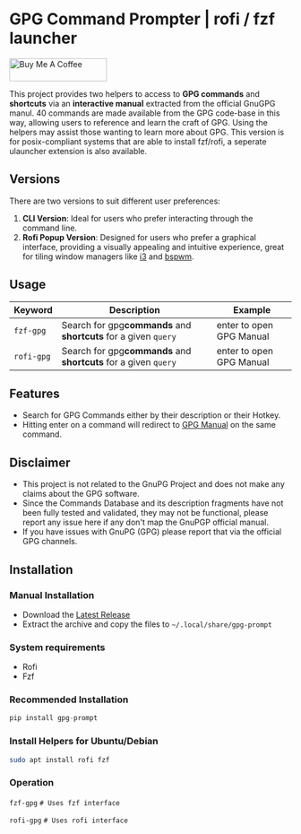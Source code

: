 # GPG Command Prompter | rofi / fzf launcher


<a href="https://www.buymeacoffee.com/ubuntupunk" target="_blank"><img src="https://cdn.buymeacoffee.com/buttons/default-orange.png" alt="Buy Me A Coffee" height="41" width="174"></a>


This project provides two helpers to access to **GPG commands** and **shortcuts** via an **interactive manual** extracted from the official GnuGPG manul. 40 commands are made available from the GPG code-base in this way, allowing users to reference and learn the craft of GPG. Using the helpers may assist those wanting to learn more about GPG. This version is for posix-compliant systems that are able to install fzf/rofi, a seperate ulauncher extension is also available.

## Versions

There are two versions to suit different user preferences:

1. **CLI Version**: Ideal for users who prefer interacting through the command line.
2. **Rofi Popup Version**: Designed for users who prefer a graphical interface, providing a visually appealing and intuitive experience, great for tiling window managers like [i3](https://i3wm.org/) and [bspwm](https://github.com/baskerville/bspwm).

## Usage

| Keyword        | Description                                                                    | Example     |
| -------------- | ------------------------------------------------------------------------------ | ----------- |
| `fzf-gpg` | Search for gpg**commands** and **shortcuts** for a given `query` | enter to open GPG Manual |
| `rofi-gpg` | Search for gpg**commands** and **shortcuts** for a given `query` | enter to open GPG Manual |

## Features

* Search for GPG Commands either by their description or their Hotkey.
* Hitting enter on a command will redirect to [GPG Manual](gpg.md) on the same command.

## Disclaimer
* This project is not related to the GnuPG Project and does not make any claims about the GPG software.
* Since the Commands Database and its description fragments have not been fully tested and validated, they may not be functional, please report any issue here if any don't map the GnuPGP official manual.
* If you have issues with GnuPG (GPG) please report that via the official GPG channels.

## Installation

### Manual Installation

* Download the [Latest Release](https://github.com/ubuntpunk/gpg-prompt/releases/latest)
* Extract the archive and copy the files to `~/.local/share/gpg-prompt`

### System requirements
- Rofi
- Fzf

### Recommended Installation

```python
pip install gpg-prompt
```
### Install Helpers for Ubuntu/Debian

```bash
sudo apt install rofi fzf
```

### Operation
`fzf-gpg`  `# Uses fzf interface`

`rofi-gpg`  `# Uses rofi interface`



